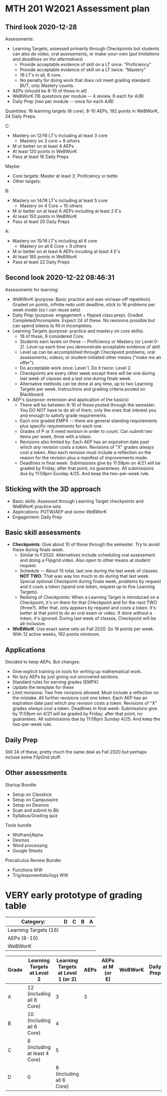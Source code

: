 # MTH 201 W2021 Assessment plan

## Third look 2020-12-28

Assessments: 

- Learning Targets, assessed primarily through Checkpoints but students can also do video, oral assessments, or make-your-own (*put limitations and deadlines on the alternatives*) 
	- Provide acceptable evidence of skill on a LT once: "Proficiency"
	- Provide acceptable evidence of skill on a LT twice: "Mastery"
	- 16 LT's in all, 6 core. 
	- No penalty for doing work that does not meet grading standard. BUT, only Mastery counts. 
- AEPs (should be 8-10 of these in all) 
- WeBWorK (16 questions per module -- 4 review, 6 each for A/B) 
- Daily Prep (two per module -- once for each A/B) 

Quantities: 16 learning targets (6 core), 8-10 AEPs, 192 points in WeBWorK, 24 Daily Preps. 

C: 

- Mastery on 12/16 LT's including at least 3 core
	- Mastery on 3 core + 9 others 
- M or better on at least 4 AEPs
- At least 120 points in WeBWorK
- Pass at least 16 Daily Preps 

Maybe: 

- Core targets: Master at least 3; Proficiency or bette
- Other targets: 

B: 

- Mastery on 14/16 LT's including at least 5 core
	- Mastery on 4 Core + 10 others 
- M or better on at least 6 AEPs including at least 2 E's
- At least 150 points in WeBWorK
- Pass at least 20 Daily Preps 


A: 

- Mastery on 15/16 LT's including all 6 core 
	- Mastery on all 6 Core + 9 others 
- M or better on at least 6 AEPs incuding at least 4 E's
- At least 180 points in WeBWorK
- Pass at least 22 Daily Preps 


## Second look 2020-12-22 08:46:31

Assessments for learning: 

- WeBWorK (purpose: Basic practice and wax-on/wax-off repetition). Graded on points, infinite redo until deadline, stick to 16 problems per week model (so I can reuse sets) 
- Daily Prep (purpose: engagement + flipped class prep). Graded Completed/Incomplete. Expect 24 of these. No revisions possible but can spend tokens to fill in Incompletes. 
- Learning Targets (purpose: practice and mastery on core skills). 
  - 16 of these, 6 considered Core. 
  - Students earn levels on these -- Proficiency or Mastery (or Level 0-2). Level up each time you demonstrate acceptable evidence of skill. 
  - Level up can be accomplished through Checkpoint problems; oral assessments; videos; or student-initiated other means ("make me an offer"). 
  - Do acceptable work once: Level 1. Do it twice: Level 2. 
  - Checkpoints are every other week except there will be one during last week of classes and a last one during finals week. 
  - Alternative methods can be done at any time, up to two Learning Targets per week. Instructions and grading criteria posted on Blackboard. 
- AEP's (purpose: extension and application of the basics)
  - There will be between 8-10 of these posted through the semester. You DO NOT have to do all of them, only the ones that interest you and enough to satisfy grade requirements. 
  - Each one graded EMPX -- there are general standing requirements plus specific requirements for each one. 
  - Grades of P or X need revision in order to count. Can submit two items per week, three with a token. 
  - Revisions also limited by: Each AEP has an expiration date past which *any* revision costs a token. Revisions of "X" grades *always* cost a token. Also each revision must include a reflection on the reason for the revision plus a manifest of improvements made. 
  - Deadlines in final week: Submissions give by 11:59pm on 4/21 will be graded by Friday; after that point, no guarantees. All submissions due by 11:59pm Sunday 4/25. And keep the two-per-week rule. 



## Sticking with the 3D approach

- Basic skills: Assessed through Learning Target checkpoints and WeBWorK practice sets 
- Applications: POTW/AEP and some WeBWorK 
- Engagement: Daily Prep 

## Basic skill assessments

+ **Checkpoints**: Give about 10 of these through the semester. Try to avoid these during finals week. 
  + Similar to F2020. Alternatives include scheduling oral assessment and doing a Flipgrid video. Also open to other means at student request. 
  + Schedule -- About 10 total, last one during the last week of classes. **NOT TWO.** That was way too much to do during that last week. Special optional Checkpoint during finals week, problems by request and it costs a token (spend one token, request up to five Learning Targets). 
  + Redoing of Checkpoints: When a Learning Target is introduced on a Checkpoint, it's on there for that CHeckpoint and for the next TWO (three?). After that, only appears by request and costs a token. It's better at that point to do an oral exam or video. If done without a token, it's ignored. During last week of classes, Checkpoint will be all-inclusive. 
+ **WeBWorK**: Use exact same sets as Fall 2020. So 16 points per week. With 12 active weeks, 192 points minimum. 


## Applications

Decided to keep AEPs. But changes: 

- Give explicit training on tools for writing up mathematical work. 
- No lazy AEPs by just giving out uncovered sections. 
- Standard rules for earning grades (EMPX) 
- Update the template for these 
- Limit revisions: Two free revisions allowed. Must include a reflection on the mistake. All further revisions cost one token. Each AEP has an expiration date past which *any* revision costs a token. Revisions of "X" grades *always* cost a token. Deadlines in final week: Submissions give by 11:59pm on 4/21 will be graded by Friday; after that point, no guarantees. All submissions due by 11:59pm Sunday 4/25. And keep the two-per-week rule. 


## Daily Prep 

Still 24 of these, pretty much the same deal as Fall 2020 but perhaps incluse some FlipGrid stuff. 

## Other assessments

Startup Bundle: 
- Setup on Classkick
- Setup on Campuswire
- Setup on Desmos 
- Scan and submit to Bb
- Syllabus/Grading quiz 

Tools bundle 
- Wolfram|Alpha
- Desmos
- Word processing
- Google Sheets 
  
Precalculus Review Bundle: 
- Functions WW
- Trig/exponentials/logs WW 


# VERY early prototype of grading table

| Category: |  D  | C  | B   | A  | 
|-----|-----|-----|-----|-----|
| Learning Targets  (16) | 
| AEPs (8-10) | 
| WeBWorK | 


| Grade |  Learning Targets at Level 2 | Learning Targets at Level 1 (or 2) | AEPs | AEPs at M (or E) |   WeBWorK |  Daily Prep  | 
|----|----|----|----|----|----|----| 
| A | 12 (including all 6 Core) |  3  | 3 
| B | 10 (including all 6 Core) |  4  |
| C | 8 (including at least 4 Core) | 5 | 
| D | 0 | 8 (including all 6 Core) |
<!--stackedit_data:
eyJoaXN0b3J5IjpbLTg5Mzk4NTQzMl19
-->